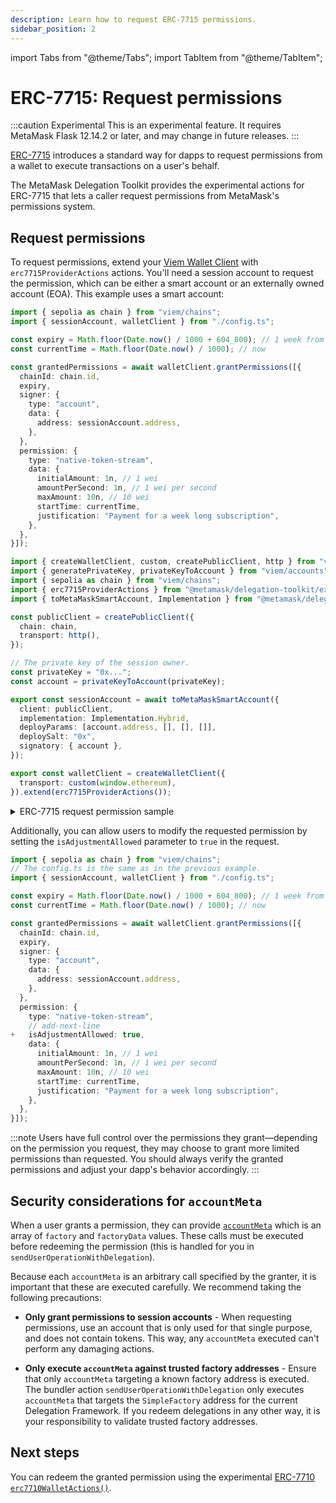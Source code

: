 ```yaml
---
description: Learn how to request ERC-7715 permissions.
sidebar_position: 2
---
```


import Tabs from "@theme/Tabs";
import TabItem from "@theme/TabItem";

# ERC-7715: Request permissions

:::caution Experimental
This is an experimental feature.
It requires MetaMask Flask 12.14.2 or later, and may change in future releases.
:::

[ERC-7715](https://eip.tools/eip/7715) introduces a standard way for dapps to request permissions from a wallet to execute
transactions on a user's behalf.

The MetaMask Delegation Toolkit provides the experimental actions for ERC-7715 that lets a caller request permissions from MetaMask's permissions system.

## Request permissions

To request permissions, extend your [Viem Wallet Client](https://viem.sh/docs/clients/wallet) with `erc7715ProviderActions` actions.
You'll need a session account to request the permission, which can be either a smart account or an externally owned account (EOA).
This example uses a smart account:

<Tabs>
<TabItem value="example.ts">

```typescript
import { sepolia as chain } from "viem/chains";
import { sessionAccount, walletClient } from "./config.ts";

const expiry = Math.floor(Date.now() / 1000 + 604_800); // 1 week from now.
const currentTime = Math.floor(Date.now() / 1000); // now

const grantedPermissions = await walletClient.grantPermissions([{
  chainId: chain.id,
  expiry,
  signer: {
    type: "account",
    data: {
      address: sessionAccount.address,
    },
  },
  permission: {
    type: "native-token-stream",
    data: {
      initialAmount: 1n, // 1 wei
      amountPerSecond: 1n, // 1 wei per second
      maxAmount: 10n, // 10 wei
      startTime: currentTime,
      justification: "Payment for a week long subscription",
    },
  },
}]);
```

</TabItem>

<TabItem value="config.ts">

```typescript
import { createWalletClient, custom, createPublicClient, http } from "viem";
import { generatePrivateKey, privateKeyToAccount } from "viem/accounts";
import { sepolia as chain } from "viem/chains";
import { erc7715ProviderActions } from "@metamask/delegation-toolkit/experimental";
import { toMetaMaskSmartAccount, Implementation } from "@metamask/delegation-toolkit";

const publicClient = createPublicClient({
  chain: chain,
  transport: http(),
});

// The private key of the session owner.
const privateKey = "0x...";
const account = privateKeyToAccount(privateKey);

export const sessionAccount = await toMetaMaskSmartAccount({
  client: publicClient,
  implementation: Implementation.Hybrid,
  deployParams: [account.address, [], [], []],
  deploySalt: "0x",
  signatory: { account },
});

export const walletClient = createWalletClient({
  transport: custom(window.ethereum),
}).extend(erc7715ProviderActions());
```
</TabItem>
</Tabs>

<details>
  <summary>ERC-7715 request permission sample</summary>
  <div>
  Here's what your ERC-7715 native token streaming allowance request looks like:

  ```ts
  [{
    chainId: "0xaa36a7",
    expiry: 1745041429,
    permission: {
      type: "native-token-stream",
      data: {
        amountPerSecond: "0x1",
        maxAmount: "0x1",
        initialAmount: "0xa",
        startTime: 1744955029,
        justification: "Payment for a week long subscription",
      },
    },
    signer: {
      type: "account",
      data: {
        address: "0x1234...",
      },
    },
  }]
  ```

  Learn more about the [ERC-7715 permission schema](https://eip.tools/eip/7715).
  </div>
</details>


Additionally, you can allow users to modify the requested permission by setting the `isAdjustmentAllowed` parameter to `true` in the request.

```typescript
import { sepolia as chain } from "viem/chains";
// The config.ts is the same as in the previous example.
import { sessionAccount, walletClient } from "./config.ts";

const expiry = Math.floor(Date.now() / 1000 + 604_800); // 1 week from now.
const currentTime = Math.floor(Date.now() / 1000); // now

const grantedPermissions = await walletClient.grantPermissions([{
  chainId: chain.id,
  expiry,
  signer: {
    type: "account",
    data: {
      address: sessionAccount.address,
    },
  },
  permission: {
    type: "native-token-stream",
    // add-next-line
+   isAdjustmentAllowed: true,
    data: {
      initialAmount: 1n, // 1 wei
      amountPerSecond: 1n, // 1 wei per second
      maxAmount: 10n, // 10 wei
      startTime: currentTime,
      justification: "Payment for a week long subscription",
    },
  },
}]);
```

:::note
Users have full control over the permissions they grant—depending on the permission you request, they may choose to grant more limited permissions than requested.
You should always verify the granted permissions and adjust your dapp's behavior accordingly.
:::

## Security considerations for `accountMeta`

When a user grants a permission, they can provide [`accountMeta`](erc-7710-redeem-delegations.md#extract-relevant-data) which is an array of `factory` and `factoryData` values.
These calls must be executed before redeeming the permission (this is handled for you in `sendUserOperationWithDelegation`).

Because each `accountMeta` is an arbitrary call specified by the granter, it is important that these are executed carefully.
We recommend taking the following precautions:

- **Only grant permissions to session accounts** - When requesting permissions, use an account that is only used for that single purpose, and does not contain tokens.
  This way, any `accountMeta` executed can't perform any damaging actions.

- **Only execute `accountMeta` against trusted factory addresses** - Ensure that only `accountMeta` targeting a known factory address is executed.
  The bundler action `sendUserOperationWithDelegation` only executes `accountMeta` that targets the `SimpleFactory` address for the current Delegation Framework.
  If you redeem delegations in any other way, it is your responsibility to validate trusted factory addresses.

## Next steps

You can redeem the granted permission using the experimental [ERC-7710 `erc7710WalletActions()`](erc-7710-redeem-delegations.md).
